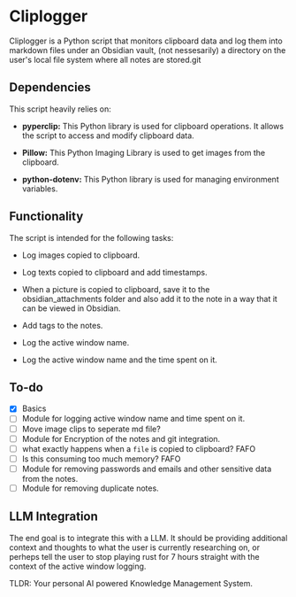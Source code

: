 # Cliplogger


Cliplogger is a Python script that monitors clipboard data and log them into markdown files
under an Obsidian vault, (not nessesarily) a directory on the user's local file system where all notes are stored.git 

## Dependencies

This script heavily relies on:

- **pyperclip:** This Python library is used for clipboard operations. It allows the script to access and modify
  clipboard data.

- **Pillow:** This Python Imaging Library is used to get images from the clipboard.

- **python-dotenv:** This Python library is used for managing environment variables.

## Functionality

The script is intended for the following tasks:

- Log images copied to clipboard.

- Log texts copied to clipboard and add timestamps.

- When a picture is copied to clipboard, save it to the obsidian_attachments folder and also add it to the note in a way
  that it can be viewed in Obsidian.

- Add tags to the notes.

- Log the active window name.

- Log the active window name and the time spent on it.

## To-do

- [x] Basics
- [ ] Module for logging active window name and time spent on it.
- [ ] Move image clips to seperate md file?
- [ ] Module for Encryption of the notes and git integration.
- [ ] what exactly happens when a `file` is copied to clipboard? FAFO
- [ ] Is this consuming too much memory? FAFO
- [ ] Module for removing passwords and emails and other sensitive data from the notes.
- [ ] Module for removing duplicate notes.

## LLM Integration

The end goal is to integrate this with a LLM. It should be providing additional context and thoughts to what the user is currently researching on, or perheps tell the user to stop playing rust for 7 hours straight with the context of the active window logging.

TLDR: Your personal AI powered Knowledge Management System.

